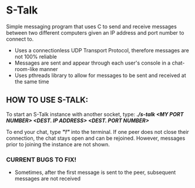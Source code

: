 # S-Talk

Simple messaging program that uses C to send and receive messages between two different computers given an IP address and port number to connect to. <br>

* Uses a connectionless UDP Transport Protocol, therefore messages are not 100% reliable
* Messages are sent and appear through each user's console in a chat-room-like manner
* Uses pthreads library to allow for messages to be sent and received at the same time

## HOW TO USE S-TALK:
To start an S-Talk instance with another socket, type: ___./s-talk \<MY PORT NUMBER\> \<DEST. IP ADDRESS\> \<DEST. PORT NUMBER\>___

To end your chat, type ___"!"___ into the terminal. If one peer does not close their connection, the chat stays open and can be rejoined. However, messages prior to joining the instance are not shown.

### CURRENT BUGS TO FIX!
* Sometimes, after the first message is sent to the peer, subsequent messages are not received 
